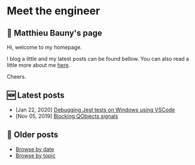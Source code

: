 # Meet the engineer

## :wave: Matthieu Bauny's page

Hi, welcome to my homepage.

I blog a little and my latest posts can be found bellow. You can also read a little more about me [here](./pages/about "About").

Cheers.

## :new: Latest posts

- [Jan 22, 2020] [Debugging Jest tests on Windows using VSCode](./posts/debugging-jest-tests-on-windows-using-vscode.md)
- [Nov 05, 2019] [Blocking QObjects signals](./posts/blocking-qobjects-signals.md)

## :date: Older posts

- [Browse by date](./posts "Posts")
- [Browse by topic](./tags "Tags")
